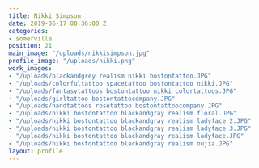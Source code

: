 ```yaml
---
title: Nikki Simpson
date: 2019-06-17 00:36:00 Z
categories:
- somerville
position: 21
main_image: "/uploads/nikkisimpson.jpg"
profile_image: "/uploads/nikki.png"
work_images:
- "/uploads/blackandgrey realism nikki bostontattoo.JPG"
- "/uploads/colorfultattoo spacetattoo bostontattoo nikki.JPG"
- "/uploads/fantasytattoos bostontattoo nikki colortattoos.JPG"
- "/uploads/girltattoo bostontattocompany.JPG"
- "/uploads/handtattoos rosetattoo bostontattoocompany.JPG"
- "/uploads/nikki bostontattoo blackandgray realism floral.JPG"
- "/uploads/nikki bostontattoo blackandgray realism ladyface 2.JPG"
- "/uploads/nikki bostontattoo blackandgray realism ladyface 3.JPG"
- "/uploads/nikki bostontattoo blackandgray realism ladyface.JPG"
- "/uploads/nikki bostontattoo blackandgray realism oujia.JPG"
layout: profile
---
```


